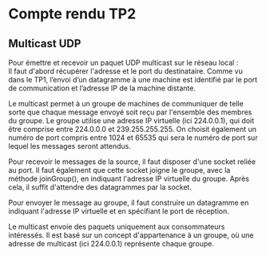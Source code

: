 # Compte rendu TP2


<!-- ## Protocole UDP

On récupère la collection d'octets qui encode la chaîne de caractères passée en paramètre par la méthode getBytes().
On envoie cette collection d'octets (datagrammes sont construits ainsi).
-->

## Multicast UDP


Pour émettre et recevoir un paquet UDP multicast sur le réseau local :  
Il faut d'abord récupérer l'adresse et le port du destinataire. Comme vu dans le TP1, l’envoi d’un datagramme à une machine est identifié par le port de communication et l’adresse IP de la machine distante.

Le multicast permet à un groupe de machines de communiquer de telle sorte que chaque message envoyé soit reçu par l'ensemble des membres du groupe. Le groupe utilise une adresse IP virtuelle (ici 224.0.0.1), qui doit être comprise entre 224.0.0.0 et 239.255.255.255.
On choisit également un numéro de port compris entre 1024 et 65535 qui sera le numéro de port sur lequel les messages seront attendus.

 Pour recevoir le messages de la source, il faut disposer d'une socket reliée au port. Il faut également que cette socket joigne le groupe, avec la méthode joinGroup(), en indiquant l'adresse IP virtuelle du groupe. Après cela, il suffit d'attendre des datagrammes par la socket.

 Pour envoyer le message au groupe, il faut construire un datagramme en indiquant l'adresse IP virtuelle et en spécifiant le port de réception.

Le multicast envoie des paquets uniquement aux consommateurs intéressés. Il est basé sur un concept d'appartenance à un groupe, où une adresse de multicast (ici 224.0.0.1) représente chaque groupe.



